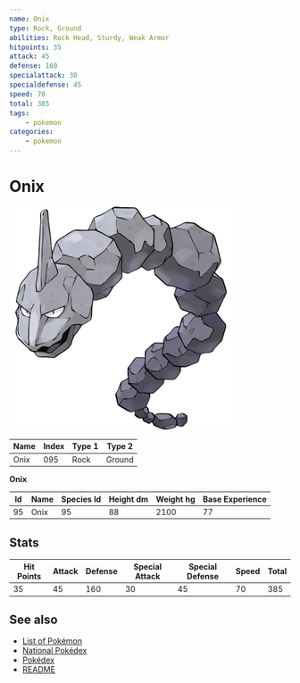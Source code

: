 ```yaml
---
name: Onix
type: Rock, Ground
abilities: Rock Head, Sturdy, Weak Armor
hitpoints: 35
attack: 45
defense: 160
specialattack: 30
specialdefense: 45
speed: 70
total: 385
tags:
    - pokemon
categories:
    - pokemon
---
```


# Onix


![Onix](images/095.png)

| **Name** | **Index** | **Type 1** | **Type 2** |
|----|----|----|----|
| Onix | 095 | Rock | Ground  |

**Onix** 




| **Id** | **Name** | **Species Id** | **Height dm** | **Weight hg** | **Base Experience** |
|--------|----------|----------------|------------|------------|---------------------|
| 95 | Onix | 95 | 88 | 2100 | 77 |



## Stats

| **Hit Points** | **Attack** | **Defense** | **Special Attack** | **Special Defense** | **Speed** | **Total** |
|----------------|------------|-------------|--------------------|---------------------|-----------|-----------|
| 35 | 45 | 160 | 30 | 45 | 70 | 385 |

## See also

- [List of Pokémon](../pokemon.md)
- [National Pokédex](../national_pokedex.md)
- [Pokédex](../pokedex.md)
- [README](../README.md)
